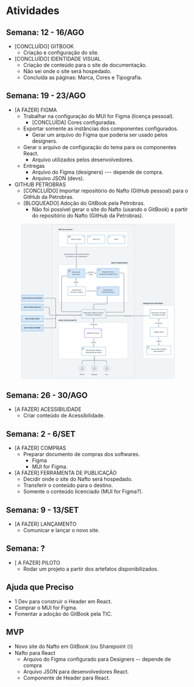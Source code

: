 # Atividades

## Semana: 12 - 16/AGO

* \[CONCLUÍDO] GITBOOK
  * Criação e configuração do site.
* \[CONCLUÍDO] IDENTIDADE VISUAL
  * Criação de conteúdo para o site de documentação.
  * Não sei onde o site será hospedado.
  * Concluída as páginas: Marca, Cores e Tipografia.

## Semana: 19 - 23/AGO

* \[A FAZER] FIGMA
  * Trabalhar na configuração do MUI for Figma (licença pessoal).
    * \[CONCLUÍDA] Cores configuradas.
  * Exportar somente as instâncias dos componentes configurados.
    * Gerar um arquivo do Figma que poderia ser usado pelos designers.
  * Gerar o arquivo de configuração do tema para os componentes React.
    * Arquivo utilizados pelos desenvolvedores.
  * Entregas
    * Arquivo do Figma (designers) --- depende de compra.
    * Arquivo JSON (devs).
* GITHUB PETROBRAS
  * \[CONCLUÍDO] Importar repositório do Nafto (GitHub pessoal) para o GitHub da Petrobras.
  * \[BLOQUEADO] Adoção do GitBook pela Petrobras.
    * Não foi possível gerar o site do Nafto (usando o GitBook) a partir do repositório do Nafto (GitHub da Petrobras).

<figure><img src="../.gitbook/assets/image (14).png" alt=""><figcaption></figcaption></figure>

## Semana: 26 - 30/AGO

* \[A FAZER] ACESSIBILIDADE
  * Criar conteúdo de Acessibilidade.

## Semana: 2 - 6/SET

* \[A FAZER] COMPRAS
  * Preparar documento de compras dos softwares.
    * Figma
    * MUI for Figma.
* \[A FAZER] FERRAMENTA DE PUBLICAÇÃO
  * Decidir onde o site do Nafto será hospedado.
  * Transferir o conteúdo para o destino.
  * Somente o conteúdo licenciado (MUI for Figma?).

## Semana: 9 - 13/SET

* \[A FAZER] LANÇAMENTO
  * Comunicar e lançar o novo site.

## Semana: ?

* \[ A FAZER] PILOTO
  * Rodar um projeto a partir dos artefatos disponibilizados.

## Ajuda que Preciso

* 1 Dev para construir o Header em React.
* Comprar o MUI for Figma.
* Fomentar a adoção do GitBook pela TIC.

## MVP

* Novo site do Nafto em GitBook (ou Sharepoint 🙄)
* Nafto para React
  * Arquivo do Figma configurado para Designers -- depende de compra
  * Arquivo JSON para desenvolvedores React.
  * Componente de Header para React.

